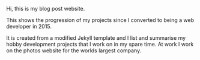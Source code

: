 Hi, this is my blog post website.

This shows the progression of my projects since I converted to being a web developer in 2015.

It is created from a modified Jekyll template and I list and summarise my hobby development projects that I work on in my spare time.  At work I work on the photos website for the worlds largest company.


<!-- I have deleted the link to the RSS feed as this is not wanted.  If I want to put it back, insert:
<li class="active"><a href="{{ site.baseurl }}/feed.xml">RSS</a></li>
into the header.html file. -->
